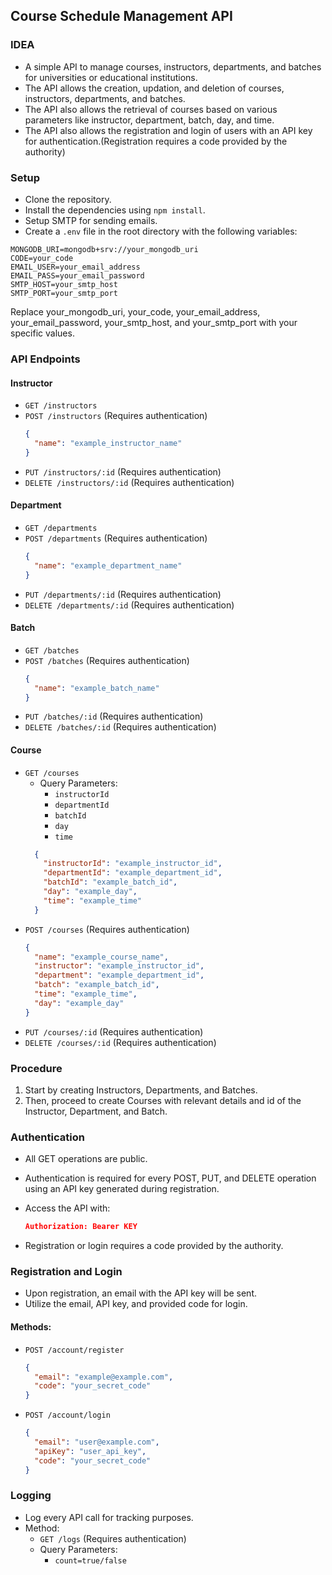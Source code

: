## Course Schedule Management API

### IDEA

- A simple API to manage courses, instructors, departments, and batches for universities or educational institutions.
- The API allows the creation, updation, and deletion of courses, instructors, departments, and batches.
- The API also allows the retrieval of courses based on various parameters like instructor, department, batch, day, and time.
- The API also allows the registration and login of users with an API key for authentication.(Registration requires a code provided by the authority)

### Setup

- Clone the repository.
- Install the dependencies using `npm install`.
- Setup SMTP for sending emails.
- Create a `.env` file in the root directory with the following variables:

```plaintext
MONGODB_URI=mongodb+srv://your_mongodb_uri
CODE=your_code
EMAIL_USER=your_email_address
EMAIL_PASS=your_email_password
SMTP_HOST=your_smtp_host
SMTP_PORT=your_smtp_port
```

Replace your_mongodb_uri, your_code, your_email_address, your_email_password, your_smtp_host, and your_smtp_port with your specific values.

### API Endpoints

#### Instructor

- `GET /instructors`
- `POST /instructors` (Requires authentication)
    ```json
    {
      "name": "example_instructor_name"
    }
- `PUT /instructors/:id` (Requires authentication)
- `DELETE /instructors/:id` (Requires authentication)

#### Department

- `GET /departments`
- `POST /departments` (Requires authentication)
    ```json
    {
      "name": "example_department_name"
    }
- `PUT /departments/:id` (Requires authentication)
- `DELETE /departments/:id` (Requires authentication)

#### Batch

- `GET /batches`
- `POST /batches` (Requires authentication)
    ```json
    {
      "name": "example_batch_name"
    }
- `PUT /batches/:id` (Requires authentication)
- `DELETE /batches/:id` (Requires authentication)

#### Course

- `GET /courses`
  - Query Parameters:
    - `instructorId`
    - `departmentId`
    - `batchId`
    - `day`
    - `time`
  ```json
    {
      "instructorId": "example_instructor_id",
      "departmentId": "example_department_id",
      "batchId": "example_batch_id",
      "day": "example_day",
      "time": "example_time"
    }
    ```
- `POST /courses` (Requires authentication)
    ```json
    {
      "name": "example_course_name",
      "instructor": "example_instructor_id",
      "department": "example_department_id",
      "batch": "example_batch_id",
      "time": "example_time",
      "day": "example_day"
    }
    ```
- `PUT /courses/:id` (Requires authentication)
- `DELETE /courses/:id` (Requires authentication)

### Procedure

1. Start by creating Instructors, Departments, and Batches.
2. Then, proceed to create Courses with relevant details and id of the Instructor, Department, and Batch.

### Authentication

- All GET operations are public.
- Authentication is required for every POST, PUT, and DELETE operation using an API key generated during registration.
- Access the API with:

  ```json
  Authorization: Bearer KEY
  ```

- Registration or login requires a code provided by the authority.

### Registration and Login

- Upon registration, an email with the API key will be sent.
- Utilize the email, API key, and provided code for login.

#### Methods:

- `POST /account/register`
    ```json
    {
      "email": "example@example.com",
      "code": "your_secret_code"
    }
    ```

- `POST /account/login`
    ```json
    {
      "email": "user@example.com",
      "apiKey": "user_api_key",
      "code": "your_secret_code"
    }
    ```


### Logging

- Log every API call for tracking purposes.
- Method:
  - `GET /logs` (Requires authentication)
  - Query Parameters:
    - `count=true/false`
